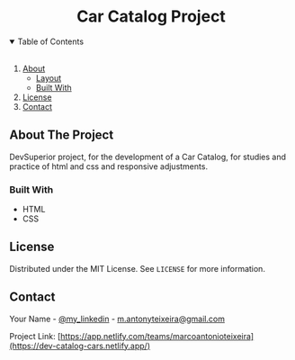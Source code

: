 

<p align="center">
 
  <h1 align="center">Car Catalog Project</h3>
 

<!-- TABLE OF CONTENTS -->
<details open="open">
  <summary>Table of Contents</summary>
  <br/>
  <ol>
    <li>
      <a href="#about-the-project">About</a>
     <ul>
        <li><a href="#Layout">Layout</a></li>
        <li><a href="#built-with">Built With</a></li>
      </ul>
    </li>
    <li><a href="#license">License</a></li>
    <li><a href="#contact">Contact</a></li>
    
   
  </ol>
</details>

<!-- ABOUT THE PROJECT -->
## About The Project

DevSuperior project, for the development of a Car Catalog, for studies and practice of html and css and responsive adjustments.

### Built With

* HTML
* CSS



<!-- LICENSE -->
## License

Distributed under the MIT License. See `LICENSE` for more information.



<!-- CONTACT -->
## Contact

Your Name - [@my_linkedin](https://www.linkedin.com/in/marco-antonio-teixeira-5890084a/) - m.antonyteixeira@gmail.com

Project Link: [https://app.netlify.com/teams/marcoantonioteixeira](https://dev-catalog-cars.netlify.app/)
